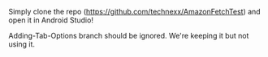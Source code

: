 Simply clone the repo (https://github.com/technexx/AmazonFetchTest) and open it in Android Studio!

Adding-Tab-Options branch should be ignored. We're keeping it but not using it.
